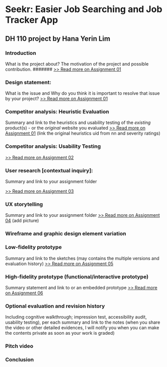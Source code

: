 # Seekr: Easier Job Searching and Job Tracker App 
## DH 110 project by Hana Yerin Lim

### Introduction
What is the project about? The motivation of the project and possible contribution.
####### [>> Read more on Assignment 01](https://github.com/pioneer0317/DH110-HANALIM/tree/main/Assignments/Assignment%2001)

### Design statement: 
What is the issue and Why do you think it is important to resolve that issue by your project? 
[>> Read more on Assignment 01](https://github.com/pioneer0317/DH110-HANALIM/tree/main/Assignments/Assignment%2001)

### Competitor analysis: Heuristic Evaluation
Summary and link to the heuristics and usability testing of the *existing* product(s) - or the *original* website you evaluated
[>> Read more on Assignment 01](https://github.com/pioneer0317/DH110-HANALIM/tree/main/Assignments/Assignment%2001)
(link the original heuristics uid from nn and severity ratings) 

### Competitor analysis: Usability Testing 

[>> Read more on Assignment 02](https://github.com/pioneer0317/DH110-HANALIM/tree/main/Assignments/Assignment%2002)

### User research [contextual inquiry]:
Summary and link to your assignment folder

[>> Read more on Assignment 03](https://github.com/pioneer0317/DH110-HANALIM/tree/main/Assignments/Assignment%2003)

### UX storytelling 
Summary and link to your assignment folder
[>> Read more on Assignment 04](https://github.com/pioneer0317/DH110-HANALIM/tree/main/Assignments/Assignment%2004)
(add picture)

### Wireframe and graphic design element variation


### Low-fidelity prototype 
Summary and link to the sketches (may contains the multiple versions and evaluation history)
[>> Read more on Assignment 05](https://github.com/pioneer0317/DH110-HANALIM/tree/main/Assignments/Assignment%2005)

### High-fidelity prototype (functional/interactive prototype)
Summary statement and link to or an embedded prototype
[>> Read more on Assignment 06](https://github.com/pioneer0317/DH110-HANALIM/tree/main/Assignments/Assignment%2006)

### Optional evaluation and revision history 
Including cognitive walkthrough; impression test, accessibility audit, usability testing), per each summary and link to the notes (when you share the video or other detailed evidences, I will notify you when you can make the contents private as soon as your work is graded)

### Pitch video 

### Conclusion
